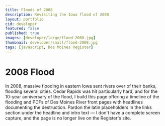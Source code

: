 ```yaml
---
title: Floods of 2008
description: Revisiting the Iowa flood of 2008.
layout: portfolio
cid: developer
featured: false
published: true
images: [developer/large/flood-2008.jpg]
thumbnail: developer/small/flood-2008.jpg
tags: [javascript, Des Moines Register]
---
```


# 2008 Flood

In 2008, massive flooding in eastern Iowa sent rivers over of their banks, flooding several cities. Cedar Rapids was hit particularly hard, and for the 10-year anniversary of the flood, I build this page offering a timeline of the flooding and PDFs of Des Moines River front pages with headlines documenting the destruction. Pardon the latin placeholders in the links section under the headline and intro text — I don't have a complete screen capture, and the page is no longer live on the Register's site.
